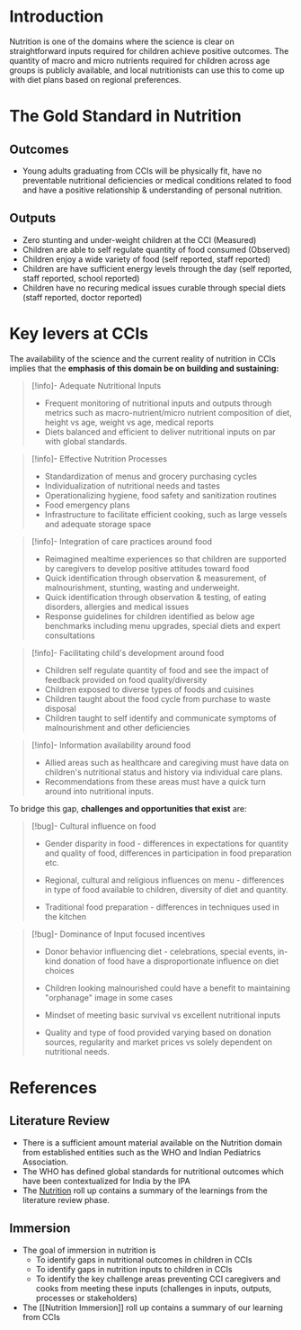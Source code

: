 

# Introduction

Nutrition is one of the domains where the science is clear on straightforward inputs required for children achieve positive outcomes.  The quantity of macro and micro nutrients required for children across age groups is publicly available, and local nutritionists can use this to come up with diet plans based on regional preferences.

# The Gold Standard in Nutrition

## Outcomes
- Young adults graduating from CCIs will be physically fit, have no preventable nutritional deficiencies or medical conditions related to food and have a positive relationship & understanding of personal nutrition.

## Outputs

 - Zero stunting and under-weight children at the CCI (Measured)
 - Children are able to self regulate quantity of food consumed (Observed)
 - Children enjoy a wide variety of food (self reported, staff reported)
 - Children are have sufficient energy levels through the day (self reported, staff reported, school reported)
 - Children have no recuring medical issues curable through special diets (staff reported, doctor reported)

# Key levers at CCIs 

The availability of the science and the current reality of nutrition in CCIs implies that the **emphasis of this domain be on building and sustaining:** 

> [!info]-  Adequate Nutritional Inputs
> - Frequent monitoring of nutritional inputs and outputs through metrics such as macro-nutrient/micro nutrient composition of diet, height vs age, weight vs age, medical reports
>  - Diets balanced and efficient to deliver nutritional inputs on par with global standards. 

> [!info]- Effective Nutrition Processes
> - Standardization of menus and grocery purchasing cycles
> - Individualization of nutritional needs and tastes
> - Operationalizing hygiene, food safety and sanitization routines
> - Food emergency plans
> - Infrastructure to facilitate efficient cooking, such as large vessels and adequate storage space

> [!info]- Integration of care practices around food
>- Reimagined mealtime experiences so that children are supported by caregivers to develop positive attitudes toward food
>- Quick identification through observation & measurement, of malnourishment, stunting, wasting and underweight. 
>- Quick identification through observation & testing, of eating disorders, allergies and medical issues
>- Response guidelines for children identified as below age benchmarks including menu upgrades, special diets and expert consultations

> [!info]- Facilitating child's development around food
> - Children self regulate quantity of food and see the impact of feedback provided on food quality/diversity
> - Children exposed to diverse types of foods and cuisines 
> - Children taught about  the food cycle from purchase to waste disposal
> - Children taught to self identify and communicate symptoms of malnourishment and other deficiencies

> [!info]-  Information availability around food
> - Allied areas such as healthcare and caregiving must have data on children's nutritional status and history via individual care plans. 
> - Recommendations from these areas must have a quick turn around into nutritional inputs. 

To bridge this gap, **challenges and opportunities that exist** are: 

> [!bug]- Cultural influence on food
> - Gender disparity in food - differences in expectations for quantity and quality of food, differences in participation in food preparation etc.
> 
> - Regional, cultural and religious influences on menu - differences in type of food available to children, diversity of diet and quantity.
> 
> - Traditional food preparation - differences in techniques used in the kitchen
> 

> [!bug]- Dominance of Input focused incentives 
>- Donor behavior influencing diet - celebrations, special events, in-kind donation of food have a disproportionate influence on diet choices
>
>- Children looking malnourished could have a benefit to maintaining "orphanage" image in some cases
>
>- Mindset of meeting basic survival vs excellent nutritional inputs
>
> - Quality and type of food provided varying based on donation sources, regularity and market prices vs solely dependent on nutritional needs.


# References

## Literature Review

- There is a sufficient amount material available on the Nutrition domain from established entities such as the WHO and Indian Pediatrics Association. 
- The WHO has defined global standards for nutritional outcomes which have been contextualized for India by the IPA
- The [Nutrition](Roll%20Ups/Nutrition/Nutrition.md) roll up contains a summary of the learnings from the literature review phase. 

## Immersion

- The goal of immersion in nutrition is 
	- To identify gaps in nutritional outcomes in children in CCIs
	- To identify gaps in nutrition inputs to children in CCIs
	- To identify the key challenge areas preventing CCI caregivers and cooks from meeting these inputs (challenges in inputs, outputs, processes or stakeholders) 
- The [[Nutrition Immersion]] roll up contains a summary of our learning from CCIs